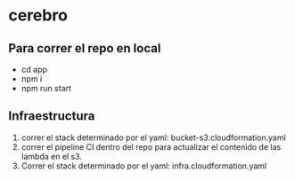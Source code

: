 # cerebro

## Para correr el repo en local

- cd app
- npm i
- npm run start


## Infraestructura

1. correr el stack determinado por el yaml: bucket-s3.cloudformation.yaml
2. correr el pipeline CI dentro del repo para actualizar el contenido de las lambda en el s3.
3. Correr el stack determinado por el yaml: infra.cloudformation.yaml